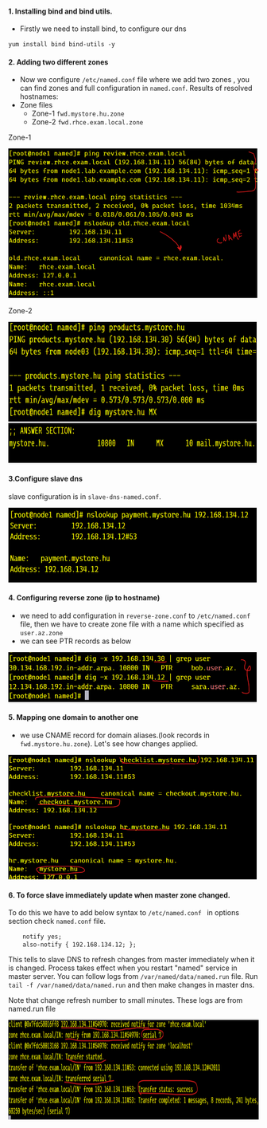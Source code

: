 #### 1. Installing bind and bind utils.
- Firstly we need to install bind, to configure our dns 
```
yum install bind bind-utils -y
``` 
#### 2. Adding two different zones
- Now we configure `/etc/named.conf` file where we add two zones , you can find zones and full configuration in `named.conf`.
Results of resolved hostnames:  
- Zone files
    - Zone-1 `fwd.mystore.hu.zone` 
    - Zone-2 `fwd.rhce.exam.local.zone`

Zone-1

<img src="../images/1-zone-resolve.png" width=600 height=300>

Zone-2

<img src="../images/zone-2-resolve.png" width=500 height=200>

<img src="../images/zone-2-resolve2.png" width=500 height=80>


#### 3.Configure slave dns 
slave configuration is in 
`slave-dns-named.conf`.

<img src="../images/slave-dns.png" width=500 height=150>

#### 4. Configuring reverse zone (ip to hostname)
- we need to add configuration in `reverse-zone.conf` to `/etc/named.conf` file, then we have to create zone file with a name which specified as `user.az.zone`
- we can see PTR records as below 

<img src="../images/reverse-zone.png" width=500 height=100>

#### 5. Mapping one domain to another one

- we use CNAME record for domain aliases.(look records in `fwd.mystore.hu.zone`). Let's see how changes applied.

<img src="../images/CNAME.png" width=500 height=250>


#### 6. To force slave immediately update when master zone changed. 
To do this we have to add  below syntax to `/etc/named.conf ` in options section check `named.conf` file.

```
    notify yes;
    also-notify { 192.168.134.12; };
```

This tells to slave DNS to refresh changes from master immediately when it is changed. Process takes effect when you restart "named" service in master server. You can follow logs from `/var/named/data/named.run` file.
Run `tail -f /var/named/data/named.run` and then make changes in master dns. 

Note that change refresh number to small minutes.
These logs are from named.run file

<img src="../images/Slave-transfer.png" width=800 height=200>
